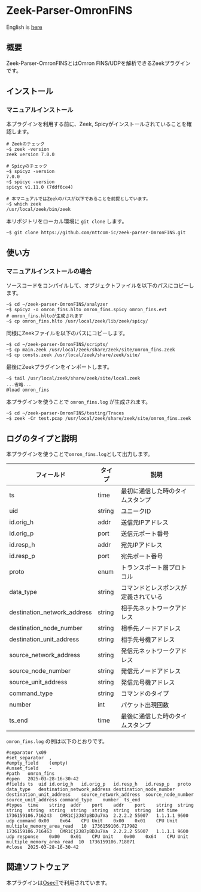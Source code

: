 # Zeek-Parser-OmronFINS

English is [here](https://github.com/nttcom-ic/zeek-parser-OmronFINS/blob/main/README_en.md)

## 概要

Zeek-Parser-OmronFINSとはOmron FINS/UDPを解析できるZeekプラグインです。

## インストール

### マニュアルインストール

本プラグインを利用する前に、Zeek, Spicyがインストールされていることを確認します。

```
# Zeekのチェック
~$ zeek -version
zeek version 7.0.0

# Spicyのチェック
~$ spicyz -version
7.0.0
~$ spicyc -version
spicyc v1.11.0 (7ddf6ce4)

# 本マニュアルではZeekのパスが以下であることを前提としています。
~$ which zeek
/usr/local/zeek/bin/zeek
```

本リポジトリをローカル環境に `git clone` します。

```
~$ git clone https://github.com/nttcom-ic/zeek-parser-OmronFINS.git
```

## 使い方

### マニュアルインストールの場合

ソースコードをコンパイルして、オブジェクトファイルを以下のパスにコピーします。

```
~$ cd ~/zeek-parser-OmronFINS/analyzer
~$ spicyz -o omron_fins.hlto omron_fins.spicy omron_fins.evt
# omron_fins.hltoが生成されます
~$ cp omron_fins.hlto /usr/local/zeek/lib/zeek/spicy/
```

同様にZeekファイルを以下のパスにコピーします。

```
~$ cd ~/zeek-parser-OmronFINS/scripts/
~$ cp main.zeek /usr/local/zeek/share/zeek/site/omron_fins.zeek
~$ cp consts.zeek /usr/local/zeek/share/zeek/site/
```

最後にZeekプラグインをインポートします。

```
~$ tail /usr/local/zeek/share/zeek/site/local.zeek
...省略...
@load omron_fins
```

本プラグインを使うことで `omron_fins.log` が生成されます。

```
~$ cd ~/zeek-parser-OmronFINS/testing/Traces
~$ zeek -Cr test.pcap /usr/local/zeek/share/zeek/site/omron_fins.zeek
```

## ログのタイプと説明

本プラグインを使うことで`omron_fins.log`として出力します。

| フィールド | タイプ | 説明 |
| --- | --- | --- |
| ts | time | 最初に通信した時のタイムスタンプ |
| uid | string | ユニークID |
| id.orig_h | addr | 送信元IPアドレス |
| id.orig_p | port | 送信元ポート番号 |
| id.resp_h | addr | 宛先IPアドレス |
| id.resp_p | port | 宛先ポート番号 |
| proto | enum | トランスポート層プロトコル |
| data_type | string | コマンドとレスポンスが定義されている |
| destination_network_address | string | 相手先ネットワークアドレス |
| destination_node_number | string | 相手先ノードアドレス |
| destination_unit_address | string | 相手先号機アドレス |
| source_network_address | string | 発信元ネットワークアドレス |
| source_node_number | string | 発信元ノードアドレス |
| source_unit_address | string | 発信元号機アドレス |
| command_type | string | コマンドのタイプ |
| number | int | パケット出現回数 |
| ts_end | time | 最後に通信した時のタイムスタンプ |

`omron_fins.log` の例は以下のとおりです。

```
#separator \x09
#set_separator	,
#empty_field	(empty)
#unset_field	-
#path	omron_fins
#open	2025-03-28-16-30-42
#fields	ts	uid	id.orig_h	id.orig_p	id.resp_h	id.resp_p	proto	data_type	destination_network_address	destination_node_number	destination_unit_address	source_network_address	source_node_number	source_unit_address	command_type	number	ts_end
#types	time	string	addr	port	addr	port	string	string	string	string	string	string	string	string	string	int	time
1736159106.716243	CMR1Cj2J87pBDJu7Va	2.2.2.2	55007	1.1.1.1	9600	udp	command	0x00	0x64	CPU Unit	0x00	0x01	CPU Unit	multiple_memory_area_read	10	1736159106.717982
1736159106.716463	CMR1Cj2J87pBDJu7Va	2.2.2.2	55007	1.1.1.1	9600	udp	response	0x00	0x01	CPU Unit	0x00	0x64	CPU Unit multiple_memory_area_read	10	1736159106.718071
#close	2025-03-28-16-30-42
```

## 関連ソフトウェア

本プラグインは[OsecT](https://github.com/nttcom/OsecT)で利用されています。
